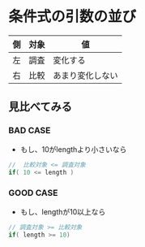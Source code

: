 # 条件式の引数の並び
|側|対象|値|
|---|---|---|
|左|調査|変化する|
|右|比較|あまり変化しない|

## 見比べてみる

### BAD CASE

- もし、10がlengthより小さいなら
```c#
//  比較対象 <= 調査対象
if( 10 <= length )
```

### GOOD CASE
- もし、lengthが10以上なら
```c#
// 調査対象 >= 比較対象
if( length >= 10)
```
